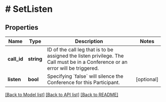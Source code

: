 # # SetListen

## Properties

Name | Type | Description | Notes
------------ | ------------- | ------------- | -------------
**call_id** | **string** | ID of the call leg that is to be assigned the listen privilege. The Call must be in a Conference or an error will be triggered. | 
**listen** | **bool** | Specifying &#x60;false&#x60; will silence the Conference for this Participant. | [optional] 

[[Back to Model list]](../../README.md#documentation-for-models) [[Back to API list]](../../README.md#documentation-for-api-endpoints) [[Back to README]](../../README.md)


